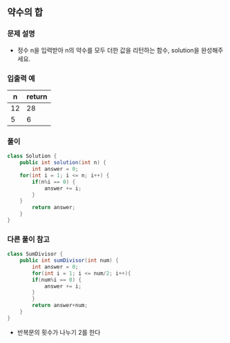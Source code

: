 ## 약수의 합 ##

### 문제 설명 ###
- 정수 n을 입력받아 n의 약수를 모두 더한 값을 리턴하는 함수, solution을 완성해주세요.

### 입출력 예 ###
n |	return
---- | ----
12 | 28
5 |	6

### 풀이 ###
````java
class Solution {
    public int solution(int n) {
        int answer = 0;
	for(int i = 1; i <= n; i++) {
		if(n%i == 0) {
			answer += i;
		}
	}
        return answer;
    }
}
````


### 다른 풀이 참고 ###
````java
class SumDivisor {
    public int sumDivisor(int num) {
        int answer = 0;
        for(int i = 1; i <= num/2; i++){
		if(num%i == 0) {
			answer += i;
		}
      	}
        return answer+num;
    }
}
````
- 반복문의 횟수가 나누기 2를 한다
